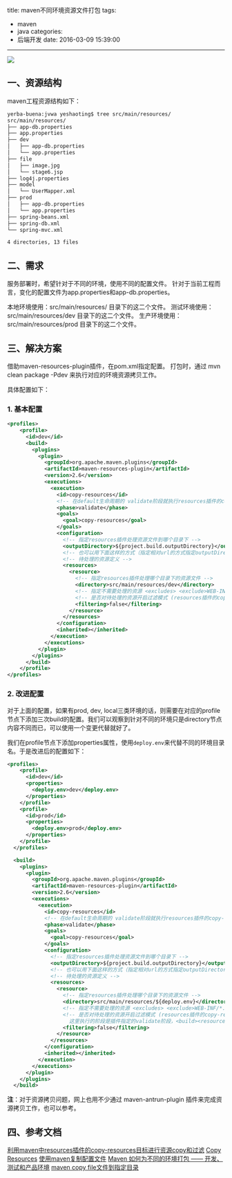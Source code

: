 title: maven不同环境资源文件打包
tags:
  - maven
  - java
categories:
  - 后端开发
date: 2016-03-09 15:39:00
---

<img src="/asserts/images/logo/maven.png" class="img-logo img-center" />


## 一、资源结构
maven工程资源结构如下：
``` bash
yerba-buena:jvwa yeshaoting$ tree src/main/resources/
src/main/resources/
├── app-db.properties
├── app.properties
├── dev
│   ├── app-db.properties
│   └── app.properties
├── file
│   ├── image.jpg
│   └── stage6.jsp
├── log4j.properties
├── model
│   └── UserMapper.xml
├── prod
│   ├── app-db.properties
│   └── app.properties
├── spring-beans.xml
├── spring-db.xml
└── spring-mvc.xml

4 directories, 13 files
```


## 二、需求
服务部署时，希望针对于不同的环境，使用不同的配置文件。
针对于当前工程而言，变化的配置文件为app.properties和app-db.properties。

本地环境使用：src/main/resources/ 目录下的这二个文件。
测试环境使用：src/main/resources/dev 目录下的这二个文件。
生产环境使用：src/main/resources/prod 目录下的这二个文件。


<!-- more -->


## 三、解决方案
借助maven-resources-plugin插件，在pom.xml指定配置。
打包时，通过 mvn clean package -Pdev 来执行对应的环境资源拷贝工作。

具体配置如下：

### 1. 基本配置
``` xml
<profiles>
    <profile>
      <id>dev</id>
      <build>
        <plugins>
          <plugin>
            <groupId>org.apache.maven.plugins</groupId>
            <artifactId>maven-resources-plugin</artifactId>
            <version>2.6</version>
            <executions>
              <execution>
                <id>copy-resources</id>
                <!-- 在default生命周期的 validate阶段就执行resources插件的copy-resources目标 -->
                <phase>validate</phase>
                <goals>
                  <goal>copy-resources</goal>
                </goals>
                <configuration>
                  <!-- 指定resources插件处理资源文件到哪个目录下 -->
                  <outputDirectory>${project.build.outputDirectory}</outputDirectory>
                  <!-- 也可以用下面这样的方式（指定相对url的方式指定outputDirectory） <outputDirectory>target/classes</outputDirectory> -->
                  <!-- 待处理的资源定义 -->
                  <resources>
                    <resource>
                      <!-- 指定resources插件处理哪个目录下的资源文件 -->
                      <directory>src/main/resources/dev</directory>
                      <!-- 指定不需要处理的资源 <excludes> <exclude>WEB-INF/*.*</exclude> </excludes> -->
                      <!-- 是否对待处理的资源开启过滤模式 (resources插件的copy-resources目标也有资源过滤的功能，这里配置的 这个功能的效果跟<build><resources><resource>下配置的资源过滤是一样的，只不过可能执行的阶段不一样，这里执行的阶段是插件指定的validate阶段，<build><resources><resource>下的配置将是在resources插件的resources目标执行时起作用（在process-resources阶段）) -->
                      <filtering>false</filtering>
                    </resource>
                  </resources>
                </configuration>
                <inherited></inherited>
              </execution>
            </executions>
          </plugin>
        </plugins>
      </build>
    </profile>
</profiles>
```

### 2. 改进配置
对于上面的配置，如果有prod, dev, local三类环境的话，则需要在对应的profile节点下添加三次build的配置。我们可以观察到针对不同的环境只是directory节点内容不同而已，可以使用一个变更代替就好了。

我们在profile节点下添加properties属性，使用`deploy.env`来代替不同的环境目录名。于是改进后的配置如下：
``` xml
<profiles>
    <profile>
      <id>dev</id>
      <properties>
        <deploy.env>dev</deploy.env>
      </properties>
    </profile>
    <profile>
      <id>prod</id>
      <properties>
        <deploy.env>prod</deploy.env>
      </properties>
    </profile>
  </profiles>

  <build>
    <plugins>
      <plugin>
        <groupId>org.apache.maven.plugins</groupId>
        <artifactId>maven-resources-plugin</artifactId>
        <version>2.6</version>
        <executions>
          <execution>
            <id>copy-resources</id>
            <!-- 在default生命周期的 validate阶段就执行resources插件的copy-resources目标 -->
            <phase>validate</phase>
            <goals>
              <goal>copy-resources</goal>
            </goals>
            <configuration>
              <!-- 指定resources插件处理资源文件到哪个目录下 -->
              <outputDirectory>${project.build.outputDirectory}</outputDirectory>
              <!-- 也可以用下面这样的方式（指定相对url的方式指定outputDirectory） <outputDirectory>target/classes</outputDirectory> -->
              <!-- 待处理的资源定义 -->
              <resources>
                <resource>
                  <!-- 指定resources插件处理哪个目录下的资源文件 -->
                  <directory>src/main/resources/${deploy.env}</directory>
                  <!-- 指定不需要处理的资源 <excludes> <exclude>WEB-INF/*.*</exclude> </excludes> -->
                  <!-- 是否对待处理的资源开启过滤模式 (resources插件的copy-resources目标也有资源过滤的功能，这里配置的 这个功能的效果跟<build><resources><resource>下配置的资源过滤是一样的，只不过可能执行的阶段不一样， 
                    这里执行的阶段是插件指定的validate阶段，<build><resources><resource>下的配置将是在resources插件的resources目标执行时起作用（在process-resources阶段）) -->
                  <filtering>false</filtering>
                </resource>
              </resources>
            </configuration>
            <inherited></inherited>
          </execution>
        </executions>
      </plugin>
    </plugins>
  </build>
```

**注**：对于资源拷贝问题，网上也用不少通过 maven-antrun-plugin 插件来完成资源拷贝工作，也可以参考。


## 四、参考文档
[利用maven中resources插件的copy-resources目标进行资源copy和过滤](http://www.tuicool.com/articles/JfaA7r)
[Copy Resources](http://maven.apache.org/plugins/maven-resources-plugin/examples/copy-resources.html)
[使用maven复制配置文件](http://www.blogjava.net/iduido/archive/2013/03/24/396913.html)
[Maven 如何为不同的环境打包 —— 开发、测试和产品环境](https://www.zybuluo.com/haokuixi/note/25985)
[maven copy file文件到指定目录](http://www.tuicool.com/articles/bEbaIz)

